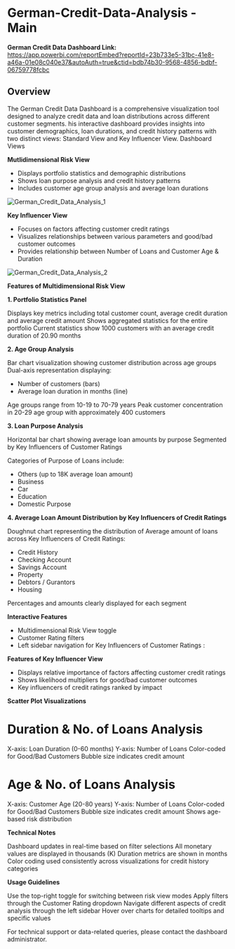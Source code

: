 # German-Credit-Data-Analysis - Main
**German Credit Data Dashboard Link:**  https://app.powerbi.com/reportEmbed?reportId=23b733e5-31bc-41e8-a46a-01e08c040e37&autoAuth=true&ctid=bdb74b30-9568-4856-bdbf-06759778fcbc

## Overview
The German Credit Data Dashboard is a comprehensive visualization tool designed to analyze credit data and loan distributions across different customer segments. his interactive dashboard provides insights into customer demographics, loan durations, and credit history patterns with two distinct views: Standard View and Key Influencer View.
Dashboard Views

**Mutlidimensional Risk View**

* Displays portfolio statistics and demographic distributions
* Shows loan purpose analysis and credit history patterns
* Includes customer age group analysis and average loan durations

![German_Credit_Data_Analysis_1](https://github.com/user-attachments/assets/e07d7e12-b3bb-48a3-850d-ad6ebaa0231c)

**Key Influencer View**

* Focuses on factors affecting customer credit ratings
* Visualizes relationships between various parameters and good/bad customer outcomes
* Provides relationship between Number of Loans and Customer Age & Duration

![German_Credit_Data_Analysis_2](https://github.com/user-attachments/assets/f8f96817-a713-422d-8801-36c261f4eb94)


**Features of Multidimensional Risk View**

**1. Portfolio Statistics Panel**

Displays key metrics including total customer count, average credit duration and average credit amount
Shows aggregated statistics for the entire portfolio
Current statistics show 1000 customers with an average credit duration of 20.90 months

**2. Age Group Analysis**

Bar chart visualization showing customer distribution across age groups
Dual-axis representation displaying:

* Number of customers (bars)
* Average loan duration in months (line)


Age groups range from 10-19 to 70-79 years
Peak customer concentration in 20-29 age group with approximately 400 customers

**3. Loan Purpose Analysis**

Horizontal bar chart showing average loan amounts by purpose
Segmented by Key Influencers of Customer Ratings

Categories of Purpose of Loans include:

* Others (up to 18K average loan amount)
* Business
* Car
* Education
* Domestic Purpose

**4. Average Loan Amount Distribution by Key Influencers of Credit Ratings**

Doughnut chart representing the distribution of Average amount of loans across Key Influencers of Credit Ratings: 

* Credit History
* Checking Account
* Savings Account
* Property
* Debtors / Gurantors
* Housing


Percentages and amounts clearly displayed for each segment



**Interactive Features**

* Multidimensional Risk View toggle
* Customer Rating filters
* Left sidebar navigation for Key Influencers of Customer Ratings :
  


**Features of Key Influencer View**

* Displays relative importance of factors affecting customer credit ratings
* Shows likelihood multipliers for good/bad customer outcomes
* Key influencers of credit ratings ranked by impact

**Scatter Plot Visualizations**

# Duration & No. of Loans Analysis

X-axis: Loan Duration (0-60 months)
Y-axis: Number of Loans
Color-coded for Good/Bad Customers
Bubble size indicates credit amount


# Age & No. of Loans Analysis

X-axis: Customer Age (20-80 years)
Y-axis: Number of Loans
Color-coded for Good/Bad Customers
Bubble size indicates credit amount
Shows age-based risk distribution




**Technical Notes**

Dashboard updates in real-time based on filter selections
All monetary values are displayed in thousands (K)
Duration metrics are shown in months
Color coding used consistently across visualizations for credit history categories

**Usage Guidelines**

Use the top-right toggle for switching between risk view modes
Apply filters through the Customer Rating dropdown
Navigate different aspects of credit analysis through the left sidebar
Hover over charts for detailed tooltips and specific values

For technical support or data-related queries, please contact the dashboard administrator.
